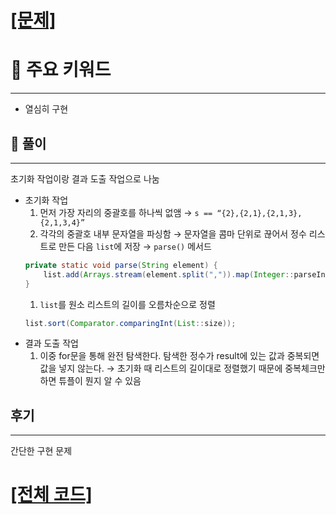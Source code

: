 # [[문제]](https://programmers.co.kr/learn/courses/30/lessons/64065)

# 🚩 주요 키워드

---

- 열심히 구현

## 🔑 풀이

---

초기화 작업이랑 결과 도출 작업으로 나눔

- 초기화 작업
  1. 먼저 가장 자리의 중괄호를 하나씩 없앰 → `s == “{2},{2,1},{2,1,3},{2,1,3,4}”`
  2. 각각의 중괄호 내부 문자열을 파싱함 → 문자열을 콤마 단위로 끊어서 정수 리스트로 만든 다음 `list`에 저장 → `parse()` 메서드
  ```java
  private static void parse(String element) {
      list.add(Arrays.stream(element.split(",")).map(Integer::parseInt).collect(Collectors.toList()));
  }
  ```
  1. `list`를 원소 리스트의 길이를 오름차순으로 정렬
  ```java
  list.sort(Comparator.comparingInt(List::size));
  ```
- 결과 도출 작업
  1. 이중 for문을 통해 완전 탐색한다. 탐색한 정수가 result에 있는 값과 중복되면 값을 넣지 않는다. → 초기화 때 리스트의 길이대로 정렬했기 때문에 중복체크만 하면 튜플이 뭔지 알 수 있음

## 후기

---

간단한 구현 문제

# [[전체 코드]](https://github.com/mungmnb777/java-algorithm/tree/main/code/programmers/Solution_튜플.java)
